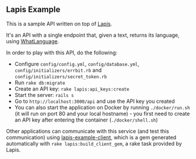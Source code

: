 ## Lapis Example

This is a sample API written on top of [Lapis](https://github.com/meedan/lapis).

It's an API with a single endpoint that, given a text, returns its language, using [WhatLanguage](https://github.com/peterc/whatlanguage).

In order to play with this API, do the following:

* Configure `config/config.yml`, `config/database.yml`, `config/initializers/errbit.rb` and `config/initializers/secret_token.rb`
* Run `rake db:migrate`
* Create an API key: `rake lapis:api_keys:create`
* Start the server: `rails s`
* Go to `http://localhost:3000/api` and use the API key you created
* You can also start the application on Docker by running `./docker/run.sh` (it will run on port 80 and your local hostname) - you first need to create an API key after entering the container (`./docker/shell.sh`)

Other applications can communicate with this service (and test this communication) using [lapis-example-client](https://github.com/meedan/lapis-example-client), which is a gem generated automatically with `rake lapis:build_client_gem`, a rake task provided by Lapis.
